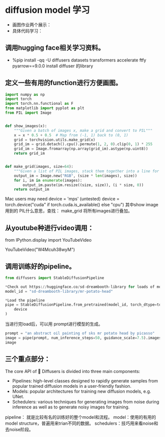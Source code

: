 # diffusion model 学习
- 画图作业两个展示：
- 具体代码学习：
## 调用hugging face相关学习资料。

- %pip install -qq -U diffusers datasets transformers accelerate ftfy pyarrow==9.0.0 install diffuser 的library

## 定义一些有用的function进行方便画图。

```python
import numpy as np
import torch
import torch.nn.functional as F
from matplotlib import pyplot as plt
from PIL import Image


def show_images(x):
    """Given a batch of images x, make a grid and convert to PIL"""
    x = x * 0.5 + 0.5  # Map from (-1, 1) back to (0, 1)
    grid = torchvision.utils.make_grid(x)
    grid_im = grid.detach().cpu().permute(1, 2, 0).clip(0, 1) * 255
    grid_im = Image.fromarray(np.array(grid_im).astype(np.uint8))
    return grid_im


def make_grid(images, size=64):
    """Given a list of PIL images, stack them together into a line for easy viewing"""
    output_im = Image.new("RGB", (size * len(images), size))
    for i, im in enumerate(images):
        output_im.paste(im.resize((size, size)), (i * size, 0))
    return output_im
```

 Mac users may need device = 'mps' (untested)
device = torch.device("cuda" if torch.cuda.is_available() else "cpu")
其中show image 用到的 PIL什么意思，查找：
make_grid 将所有images进行叠加。

## 从youtube种进行video调用：
from IPython.display import YouTubeVideo

YouTubeVideo("W4Mcuh38wyM")


## 调用训练好的pipeline。
```python
from diffusers import StableDiffusionPipeline

*Check out https://huggingface.co/sd-dreambooth-library for loads of models from the community
model_id = "sd-dreambooth-library/mr-potato-head"

*Load the pipeline
pipe = StableDiffusionPipeline.from_pretrained(model_id, torch_dtype=torch.float16).to(
    device
)
```

当进行完load后，可以用 prompt进行模型的生成。
```python
prompt = "an abstract oil painting of sks mr potato head by picasso"
image = pipe(prompt, num_inference_steps=50, guidance_scale=7.5).images[0]
image
```
## 三个重点部分：
The core API of 🤗 Diffusers is divided into three main components:

- Pipelines: high-level classes designed to rapidly generate samples from popular trained diffusion models in a user-friendly fashion.
- Models: popular architectures for training new diffusion models, e.g. UNet.
- Schedulers: various techniques for generating images from noise during inference as well as to generate noisy images for training.

pipeline： 就是比较有名的训练好的整个model和流程。
model：使用的有用的model structure，普遍用来trian不同的数据。
schedulers：技巧用来看noise和去noise阶段。

